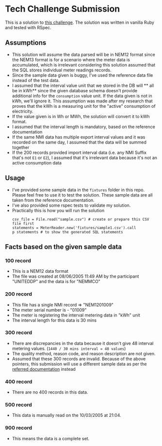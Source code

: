 # Tech Challenge Submission

This is a solution to [this challenge](https://docs.google.com/document/d/1eb8bW6h3ihlm_tngrZybCcdhDoH5z5wmMHoGtndDR3w/edit?usp=sharing). The solution was written in vanilla Ruby and tested with RSpec.

## Assumptions

- This solution will assume the data parsed will be in NEM12 format since the NEM13 format is for a scenario where the meter data is accumulated, which is irrelevant considering this solution assumed that the SQL stores individual meter readings records.
- Since the sample data given is buggy, I've used the reference data file instead of the test data.
- I assumed that the interval value unit that we stored in the DB will ** all be in kWh** since the given database schema doesn't provide additional info for the `consumption` value unit. If the data given is not in kWh, we'll ignore it. This assumption was made after my research that proves that the kWh is a measuring unit for the "active" consumption of electricity.
- If the value given is in Wh or MWh, the solution will convert it to kWh format.
- I assumed that the interval length is mandatory, based on the reference documentation
- If the same NMI data has multiple export interval values and it was recorded on the same day, I assumed that the data will be summed together
- If the 200 records provided import interval data (i.e. any NMI Suffix that's not `E1` or `E2`), I assumed that it's irrelevant data because it's not an active consumption data

## Usage

- I've provided some sample data in the `fixtures` folder in this repo. Please feel free to use it to test the solution. These sample data are all taken from the reference documentation.
- I've also provided some rspec tests to validate my solution.
- Practically this is how you will run the solution
  ```
  csv_file = File.read("sample.csv") # create or prepare this CSV file first
  statements = MeterReader.new('fixtures/sample1.csv').call
  p statements # to show the generated SQL statements
  ```
  
## Facts based on the given sample data

### 100 record

- This is a NEM12 data format
- The file was created at 08/06/2005 11:49 AM by the participant "UNITEDDP" and the data is for "NEMMCO"

### 200 record

- This file has a single NMI record => "NEM1201009"
- The meter serial number is - "01009"
- The meter is registering the interval metering data in "kWh" unit
- The interval length for this data is 30 mins

### 300 record

- There are discrepancies in the data because it doesn't give 48 interval metering values. (`1440 / 30 mins interval = 48 values`)
- The quality method, reason code, and reason description are not given.
- Assumed that these 300 records are invalid. Because of the above pointers, this submission will use a different sample data as per the [referred documentation](https://aemo.com.au/-/media/files/electricity/nem/retail_and_metering/market_settlement_and_transfer_solutions/2022/mdff-specification-nem12-nem13-v25.pdf?la=en) instead

### 400 record

- There are no 400 records in this data.

### 500 record

- This data is manually read on the 10/03/2005 at 21:04.

### 900 record

- This means the data is a complete set.

